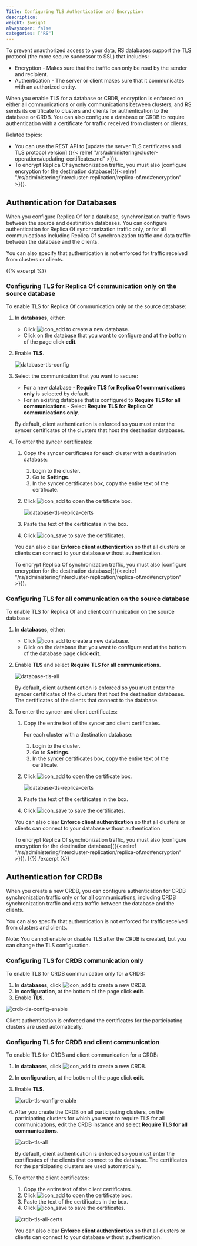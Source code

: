```yaml
---
Title: Configuring TLS Authentication and Encryption
description:
weight: $weight
alwaysopen: false
categories: ["RS"]
---
```

To prevent unauthorized access to your data, RS databases support the TLS protocol
(the more secure successor to SSL) that includes:

- Encryption - Makes sure that the traffic can only be read by the sender and
  recipient.
- Authentication - The server or client makes sure that it communicates with an
  authorized entity.

When you enable TLS for a database or CRDB, encryption is enforced on either all
communications or only communications between clusters, and RS sends its certificate
to clusters and clients for authentication to the database or CRDB. You can also
configure a database or CRDB to require authentication with a certificate for traffic
received from clusters or clients.

Related topics:

- You can use the REST API to [update the server TLS certificates and TLS protocol version]
  ({{< relref "/rs/administering/cluster-operations/updating-certificates.md" >}}).
- To encrypt Replica Of synchronization traffic, you must also [configure encryption
  for the destination database]({{< relref
  "/rs/administering/intercluster-replication/replica-of.md#encryption" >}}).

## Authentication for Databases

When you configure Replica Of for a database, synchronization traffic flows between the
source and destination databases. You can
configure authentication for Replica Of synchronization traffic only, or for all
communications including Replica Of synchronization traffic and data traffic between
the database and the clients.

You can also specify that authentication is not enforced for traffic received from
clusters or clients.

{{% excerpt %}}

### Configuring TLS for Replica Of communication only on the source database

To enable TLS for Replica Of communication only on the source database:

1. In **databases**, either:
    - Click ![icon_add](/images/rs/icon_add.png "Add") to create a new database.
    - Click on the database that you want to configure and at the bottom of the
    page click **edit**.
1. Enable **TLS**.

    ![database-tls-config](/images/rs/database-tls-config.png "Database TLS Configuration")

1. Select the communication that you want to secure:
    - For a new database - **Require TLS for Replica Of communications only** is
    selected by default.
    - For an existing database that is configured to **Require TLS for all
    communications** - Select **Require TLS for Replica Of communications only**.

    By default, client authentication is enforced so you must enter the syncer certificates
    of the clusters that host the destination databases.

1. To enter the syncer certificates:
    1. Copy the syncer certificates for each cluster with a destination database:
        1. Login to the cluster.
        1. Go to **Settings**.
        1. In the syncer certificates box, copy the entire text of the certificate.
    1. Click ![icon_add](/images/rs/icon_add.png "Add") to open the certificate box.

        ![database-tls-replica-certs](/images/rs/database-tls-replica-certs.png
        "Database TLS Configuration")

    1. Paste the text of the certificates in the box.
    1. Click ![icon_save](/images/rs/icon_save.png "Save")
    to save the certificates.

    You can also clear **Enforce client authentication** so that all clusters or
    clients can connect to your database without authentication.

    To encrypt Replica Of synchronization traffic, you must also [configure encryption
    for the destination database]({{< relref
    "/rs/administering/intercluster-replication/replica-of.md#encryption" >}}).

### Configuring TLS for all communication on the source database

To enable TLS for Replica Of and client communication on the source database:

1. In **databases**, either:
    - Click ![icon_add](/images/rs/icon_add.png "Add")
    to create a new database.
    - Click on the database that you want to configure and at the bottom of the
    database page click **edit**.
1. Enable **TLS** and select **Require TLS for all communications**.

    ![database-tls-all](/images/rs/database-tls-all.png "database-tls-all")

    By default, client authentication is enforced so you must enter the syncer
    certificates of the clusters that host the destination databases.
    The certificates of the clients that connect to the database.

1. To enter the syncer and client certificates:
    1. Copy the entire text of the syncer and client certificates.

        For each cluster with a destination database:

        1. Login to the cluster.
        1. Go to **Settings**.
        1. In the syncer certificates box, copy the entire text of the certificate.
    1. Click ![icon_add](/images/rs/icon_add.png "Add")
    to open the certificate box.

        ![database-tls-replica-certs](/images/rs/database-tls-replica-certs.png
        "Database TLS Configuration")

    1. Paste the text of the certificates in the box.
    1. Click ![icon_save](/images/rs/icon_save.png "Save")
    to save the certificates.

    You can also clear **Enforce client authentication** so that all clusters or
    clients can connect to your database without authentication.

    To encrypt Replica Of synchronization traffic, you must also [configure encryption
    for the destination database]({{< relref
    "/rs/administering/intercluster-replication/replica-of.md#encryption" >}}).
{{% /excerpt %}}

## Authentication for CRDBs

When you create a new CRDB, you can configure authentication for CRDB synchronization
traffic only or for all communications, including CRDB synchronization traffic and
data traffic between the database and the clients.

You can also specify that authentication is not enforced for traffic received from
clusters and clients.

Note: You cannot enable or disable TLS after the CRDB is created, but you can change
the TLS configuration.

### Configuring TLS for CRDB communication only

To enable TLS for CRDB communication only for a CRDB:

1. In **databases**, click ![icon_add](/images/rs/icon_add.png "Add")
    to create a new CRDB.
1. In **configuration**, at the bottom of the page click **edit**.
1. Enable **TLS**.

![crdb-tls-config-enable](/images/rs/crdb-tls-config-enable.png "crdb-tls-config-enable")

Client authentication is enforced and the certificates for the participating clusters
are used automatically.

### Configuring TLS for CRDB and client communication

To enable TLS for CRDB and client communication for a CRDB:

1. In **databases**, click ![icon_add](/images/rs/icon_add.png "Add")
    to create a new CRDB.
1. In **configuration**, at the bottom of the page click **edit**.
1. Enable **TLS**.

    ![crdb-tls-config-enable](/images/rs/crdb-tls-config-enable.png "crdb-tls-config-enable")

1. After you create the CRDB on all participating clusters, on the participating clusters
    for which you want to require TLS for all communications, edit the CRDB instance and
    select **Require TLS for all communications**.

    ![crdb-tls-all](/images/rs/crdb-tls-all.png "crdb-tls-all")

    By default, client authentication is enforced so you must enter the certificates
    of the clients that connect to the database. The certificates for the participating
    clusters are used automatically.

1. To enter the client certificates:
    1. Copy the entire text of the client certificates.
    1. Click ![icon_add](/images/rs/icon_add.png "Add")
    to open the certificate box.
    1. Paste the text of the certificates in the box.
    1. Click ![icon_save](/images/rs/icon_save.png "Save")
    to save the certificates.

    ![crdb-tls-all-certs](/images/rs/crdb-tls-all-certs.png "crdb-tls-all-certs")

    You can also clear **Enforce client authentication** so that all clusters or clients
    can connect to your database without authentication.
